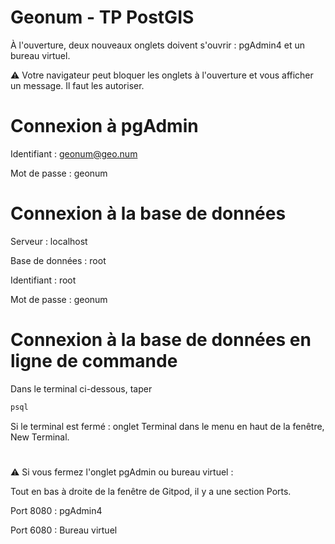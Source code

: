 # Geonum - TP PostGIS

À l'ouverture, deux nouveaux onglets doivent s'ouvrir : pgAdmin4 et un bureau virtuel.

⚠️ Votre navigateur peut bloquer les onglets à l'ouverture et vous afficher un message. Il faut les autoriser.

# Connexion à pgAdmin

Identifiant : geonum@geo.num

Mot de passe : geonum

# Connexion à la base de données

Serveur : localhost

Base de données : root

Identifiant : root

Mot de passe : geonum

# Connexion à la base de données en ligne de commande
Dans le terminal ci-dessous, taper

```bash
psql
```
Si le terminal est fermé : onglet Terminal dans le menu en haut de la fenêtre, New Terminal.

#

⚠️ Si vous fermez l'onglet pgAdmin ou bureau virtuel :

Tout en bas à droite de la fenêtre de Gitpod, il y a une section Ports.

Port 8080 : pgAdmin4

Port 6080 : Bureau virtuel